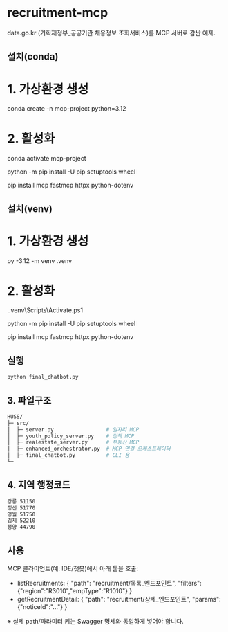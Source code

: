 # recruitment-mcp

data.go.kr (기획재정부_공공기관 채용정보 조회서비스)를 MCP 서버로 감싼 예제.

## 설치(conda)
# 1. 가상환경 생성
conda create -n mcp-project python=3.12

# 2. 활성화  
conda activate mcp-project

python -m pip install -U pip setuptools wheel

pip install mcp fastmcp httpx python-dotenv

## 설치(venv)
# 1. 가상환경 생성
py -3.12 -m venv .venv

# 2. 활성화  
.\.venv\Scripts\Activate.ps1

python -m pip install -U pip setuptools wheel

pip install mcp fastmcp httpx python-dotenv


## 실행
```bash
python final_chatbot.py
```

## 3. 파일구조
```bash
HUSS/
├─ src/                         
│  ├─ server.py                 # 일자리 MCP
│  ├─ youth_policy_server.py    # 정책 MCP
│  ├─ realestate_server.py      # 부동산 MCP
│  ├─ enhanced_orchestrator.py  # MCP 연결 오케스트레이터
│  ├─ final_chatbot.py          # CLI 용 
└─ 
```

## 4. 지역 행정코드
```bash
강릉 51150
정선 51770
영월 51750
김제 52210
청양 44790
```

## 사용
MCP 클라이언트(예: IDE/챗봇)에서 아래 툴을 호출:
- listRecruitments: { "path": "recruitment/목록_엔드포인트", "filters": {"region":"R3010","empType":"R1010"} }
- getRecruitmentDetail: { "path": "recruitment/상세_엔드포인트", "params": {"noticeId":"..."} }

※ 실제 path/파라미터 키는 Swagger 명세와 동일하게 넣어야 합니다.

